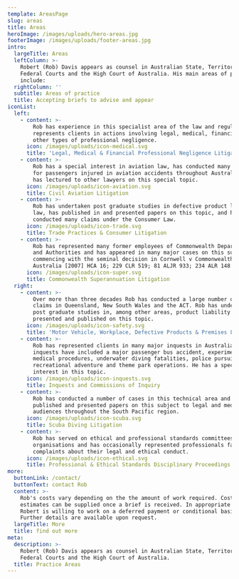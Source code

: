 ```yaml
---
template: AreasPage
slug: areas
title: Areas
heroImage: /images/uploads/hero-areas.jpg
footerImage: /images/uploads/footer-areas.jpg
intro:
  largeTitle: Areas
  leftColumn: >-
    Robert (Rob) Davis appears as counsel in Australian State, Territorial and
    Federal Courts and the High Court of Australia. His main areas of practice
    include:
  rightColumn: ''
  subtitle: Areas of practice
  title: Accepting briefs to advise and appear
iconList:
  left:
    - content: >-
        Rob has experience in this specialist area of the law and regularly
        represents clients in actions involving legal, medical, financial and
        other types of professional negligence.
      icon: /images/uploads/icon-medical.svg
      title: 'Legal, Medical & Financial Professional Negligence Litigation'
    - content: >-
        Rob has a special interest in aviation law, has conducted many claims
        for passengers injured in aviation accidents throughout Australia, and
        has lectured to other lawyers on this special topic.
      icon: /images/uploads/icon-aviation.svg
      title: Civil Aviation Litigation
    - content: >-
        Rob has undertaken post graduate studies in defective product liability
        law, has published in and presented papers on this topic, and has
        conducted many claims under the Consumer Law.
      icon: /images/uploads/icon-trade.svg
      title: Trade Practices & Consumer Litigation
    - content: >-
        Rob has represented many former employees of Commonwealth Departments
        and Authorities and has appeared in many major cases on this subject,
        commencing with the seminal decision in Cornwell v Commonwealth of
        Australia [2007] HCA 16; 229 CLR 519; 81 ALJR 933; 234 ALR 148.
      icon: /images/uploads/icon-super.svg
      title: Commonwealth Superannuation Litigation
  right:
    - content: >-
        Over more than three decades Rob has conducted a large number of these
        claims in Queensland, New South Wales and the ACT. Rob has undertaken
        post graduate studies in, among other areas, product liability and has
        presented and published on this topic.
      icon: /images/uploads/icon-safety.svg
      title: 'Motor Vehicle, Workplace, Defective Products & Premises Liability'
    - content: >-
        Rob has represented clients in many major inquests in Australia. These
        inquests have included a major passenger bus accident, experimental
        medical procedures, underwater diving fatalities, police pursuits, and
        recreational adventure and theme park operations. He has a special
        interest in this topic.
      icon: /images/uploads/icon-inquests.svg
      title: Inquests and Commissions of Inquiry
    - content: >-
        Rob has conducted a number of cases in this technical area and has
        published and presented papers on this subject to legal and medical
        audiences throughout the South Pacific region.
      icon: /images/uploads/icon-scuba.svg
      title: Scuba Diving Litigation
    - content: >-
        Rob has served on ethical and professional standards committees of legal
        organisations and has occasionally represented professionals facing
        complaints about their legal and ethical conduct.
      icon: /images/uploads/icon-ethical.svg
      title: Professional & Ethical Standards Disciplinary Proceedings
more:
  buttonLink: /contact/
  buttonText: contact Rob
  content: >-
    Rob's costs vary depending on the the amount of work required. Cost
    estimates can be supplied once a brief is received. In appropriate cases
    Robert is willing to work on a deferred payment or conditional basis.
    Further details are available upon request.
  largeTitle: More
  title: find out more
meta:
  description: >-
    Robert (Rob) Davis appears as counsel in Australian State, Territorial and
    Federal Courts and the High Court of Australia.
  title: Practice Areas
---
```


